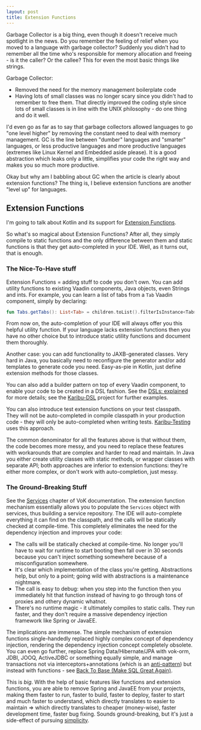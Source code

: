 ```yaml
---
layout: post
title: Extension Functions
---
```


Garbage Collector is a big thing, even though it doesn't receive much spotlight in the news.
Do you remember the feeling of relief when you moved to a language with garbage collector?
Suddenly you didn't had to remember all the time who's responsible for memory allocation and freeing -
is it the caller? Or the callee? This for even the most basic things like strings.

Garbage Collector:
* Removed the need for the memory management boilerplate code
* Having lots of small classes was no longer scary since you didn't had to remember to
  free them. That directly improved the coding style since lots of small classes
  is in line with the UNIX philosophy - do one thing and do it well.

I'd even go as far as to say that garbage collectors allowed languages to go "one level higher"
by removing the constant need to deal with memory management. GC is the line between
"dumber" languages and "smarter" languages, or less productive languages and more productive
languages (extremes like Linux Kernel and Embedded aside please). It is a good abstraction
which leaks only a little, simplifies your code the right way and makes you so much more
productive.

Okay but why am I babbling about GC when the article is clearly about extension functions?
The thing is, I believe extension functions are another "level up" for languages.

## Extension Functions

I'm going to talk about Kotlin and its support for [Extension Functions](https://kotlinlang.org/docs/extensions.html).

So what's so magical about Extension Functions? After all, they simply compile to static functions
and the only difference between them and static functions is that they get auto-completed
in your IDE. Well, as it turns out, that is enough.

### The Nice-To-Have stuff

Extension Functions = adding stuff to code you don't own. You can add utility functions
to existing Vaadin components, Java objects, even Strings and ints.
For example, you can learn a list of tabs from a `Tab` Vaadin component, simply by declaring:
```kotlin
fun Tabs.getTabs(): List<Tab> = children.toList().filterIsInstance<Tab>()
```
From now on, the auto-completion of your IDE will always offer you this helpful utility function.
If your language lacks extension functions then you have no other choice but to introduce
static utility functions and document them thoroughly.

Another case: you can add functionality to JAXB-generated classes. Very hard in Java,
you basically need to reconfigure the generator and/or add templates to generate code you need.
Easy-as-pie in Kotlin, just define extension methods for those classes.

You can also add a builder pattern on top of every Vaadin component, to enable
your code to be created in a DSL fashion. See the [DSLs: explained](https://www.vaadinonkotlin.eu//dsl_explained/)
for more details; see the [Karibu-DSL](https://github.com/mvysny/karibu-dsl) project
for further examples.

You can also introduce test extension functions on your test classpath. They will not be
auto-completed in compile classpath in your production code - they will only be
auto-completed when writing tests. [Karibu-Testing](https://github.com/mvysny/karibu-testing/)
uses this approach.

The common denominator for all the features above is that without them, the code becomes
more messy, and you need to replace these features with workarounds that are complex and harder to read and maintain.
In Java you either create utility classes with static methods, or wrapper classes with
separate API; both approaches are inferior to extension functions: they're either more complex,
or don't work with auto-completion, just messy.

### The Ground-Breaking Stuff

See the [Services](https://www.vaadinonkotlin.eu//services/) chapter of VoK documentation.
The extension function mechanism essentially allows you to populate the `Services` object with
services, thus building a service repository. The IDE will auto-complete everything it
can find on the classpath, and the calls will be statically checked at compile-time.
This completely eliminates the need for the dependency injection and improves your code:

* The calls will be statically checked at compile-time. No longer you'll have to wait for
  runtime to start booting then fall over in 30 seconds because you can't inject something
  somewhere because of a misconfiguration somewhere.
* It's clear which implementation of the class you're getting. Abstractions help, but only
  to a point; going wild with abstractions is a maintenance nightmare.
* The call is easy to debug: when you step into the function then you immediately hit
  that function instead of having to go through tons of proxies and othery dynamic whatnot.
* There's no runtime magic - it ultimately compiles to static calls. They run faster, and they
  don't require a massive dependency injection framework like Spring or JavaEE.

The implications are immense. The simple mechanism of extension functions single-handedly
replaced highly complex concept of dependency injection, rendering the dependency injection
concept completely obsolete. You can even go further, replace Spring Data/Hibernate/JPA with
vok-orm, JDBI, JOOQ, ActiveJDBC or something equally simple, and manage transactions
not via interceptors+annotations (which is an [anti-pattern](../java-antipatterns/))
but instead with functions - see [Back To Base (Make SQL Great Again)](../back-to-base-make-sql-great-again/).

This is *big*. With the help of basic features like functions and extension functions,
you are able to remove Spring and JavaEE from your projects, making them faster to run,
faster to build, faster to deploy, faster to start and much faster to understand,
which directly translates to easier to maintain => which directly translates to cheaper
(money-wise), faster development time, faster bug fixing. Sounds ground-breaking,
but it's just a side-effect of pursuing [simplicity](../on-simplicity/).
